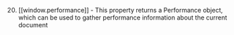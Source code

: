 20. [[window.performance]] - This property returns a Performance object, which can be used to gather performance information about the current document